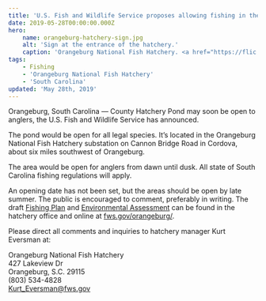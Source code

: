 ```yaml
---
title: 'U.S. Fish and Wildlife Service proposes allowing fishing in the Orangeburg National Fish Hatchery boardwalk and portion of shoreline'
date: 2019-05-28T00:00:00.000Z
hero:
    name: orangeburg-hatchery-sign.jpg
    alt: 'Sign at the entrance of the hatchery.'
    caption: 'Orangeburg National Fish Hatchery. <a href="https://flic.kr/p/dcwqi9">Photo</a> by Robert Pos, USFWS.'
tags:
    - Fishing
    - 'Orangeburg National Fish Hatchery'
    - 'South Carolina'
updated: 'May 28th, 2019'
---
```


Orangeburg, South Carolina — County Hatchery Pond may soon be open to anglers, the U.S. Fish and Wildlife Service has announced.

The pond would be open for all legal species. It’s located in the Orangeburg National Fish Hatchery substation on Cannon Bridge Road in Cordova, about six miles southwest of Orangeburg.

The area would be open for anglers from dawn until dusk. All state of South Carolina fishing regulations will apply.

An opening date has not been set, but the areas should be open by late summer. The public is encouraged to comment, preferably in writing. The draft [Fishing Plan](/pdf/plan/orangeburg-nfh-draft-fishing-plan.pdf) and [Environmental Assessment](/pdf/environmental-assessment/orangeburg-nfh-draft-environmental-assessment-fishing-plan.pdf) can be found in the hatchery office and online at [fws.gov/orangeburg/](https://www.fws.gov/orangeburg/).

Please direct all comments and inquiries to hatchery manager Kurt Eversman at:

Orangeburg National Fish Hatchery  
427 Lakeview Dr  
Orangeburg, S.C. 29115  
(803) 534-4828  
[Kurt_Eversman@fws.gov](mailto:Kurt_Eversman@fws.gov)